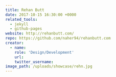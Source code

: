 ```yaml
---
title: Rehan Butt
date: 2017-10-15 16:30:00 +0000
related_tools:
  - jekyll
  - github-pages
website: http://rehanbutt.com/
repo: https://github.com/naher94/rehanbutt.com
creator:
  - name:
    role: 'Design/Development'
    url:
    twitter_username:
image_path: /uploads/showcase/rehn.jpg
---
```

